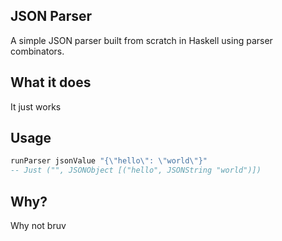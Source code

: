 ## JSON Parser

A simple JSON parser built from scratch in Haskell using parser combinators.

## What it does

It just works

## Usage

```haskell
runParser jsonValue "{\"hello\": \"world\"}"
-- Just ("", JSONObject [("hello", JSONString "world")])
```

## Why?

Why not bruv

